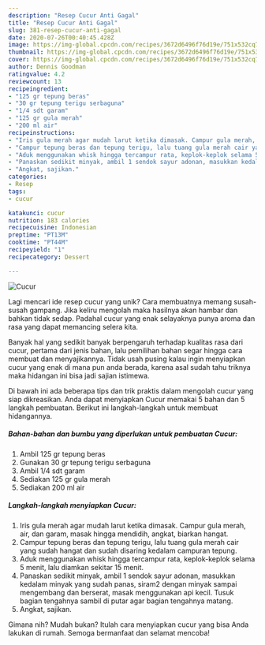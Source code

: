 ```yaml
---
description: "Resep Cucur Anti Gagal"
title: "Resep Cucur Anti Gagal"
slug: 381-resep-cucur-anti-gagal
date: 2020-07-26T00:40:45.428Z
image: https://img-global.cpcdn.com/recipes/3672d6496f76d19e/751x532cq70/cucur-foto-resep-utama.jpg
thumbnail: https://img-global.cpcdn.com/recipes/3672d6496f76d19e/751x532cq70/cucur-foto-resep-utama.jpg
cover: https://img-global.cpcdn.com/recipes/3672d6496f76d19e/751x532cq70/cucur-foto-resep-utama.jpg
author: Dennis Goodman
ratingvalue: 4.2
reviewcount: 13
recipeingredient:
- "125 gr tepung beras"
- "30 gr tepung terigu serbaguna"
- "1/4 sdt garam"
- "125 gr gula merah"
- "200 ml air"
recipeinstructions:
- "Iris gula merah agar mudah larut ketika dimasak. Campur gula merah, air, dan garam, masak hingga mendidih, angkat, biarkan hangat."
- "Campur tepung beras dan tepung terigu, lalu tuang gula merah cair yang sudah hangat dan sudah disaring kedalam campuran tepung."
- "Aduk menggunakan whisk hingga tercampur rata, keplok-keplok selama 5 menit, lalu diamkan sekitar 15 menit."
- "Panaskan sedikit minyak, ambil 1 sendok sayur adonan, masukkan kedalam minyak yang sudah panas, siram2 dengan minyak sampai mengembang dan berserat, masak menggunakan api kecil. Tusuk bagian tengahnya sambil di putar agar bagian tengahnya matang."
- "Angkat, sajikan."
categories:
- Resep
tags:
- cucur

katakunci: cucur 
nutrition: 183 calories
recipecuisine: Indonesian
preptime: "PT13M"
cooktime: "PT44M"
recipeyield: "1"
recipecategory: Dessert

---
```



![Cucur](https://img-global.cpcdn.com/recipes/3672d6496f76d19e/751x532cq70/cucur-foto-resep-utama.jpg)

Lagi mencari ide resep cucur yang unik? Cara membuatnya memang susah-susah gampang. Jika keliru mengolah maka hasilnya akan hambar dan bahkan tidak sedap. Padahal cucur yang enak selayaknya punya aroma dan rasa yang dapat memancing selera kita.



Banyak hal yang sedikit banyak berpengaruh terhadap kualitas rasa dari cucur, pertama dari jenis bahan, lalu pemilihan bahan segar hingga cara membuat dan menyajikannya. Tidak usah pusing kalau ingin menyiapkan cucur yang enak di mana pun anda berada, karena asal sudah tahu triknya maka hidangan ini bisa jadi sajian istimewa.


Di bawah ini ada beberapa tips dan trik praktis dalam mengolah cucur yang siap dikreasikan. Anda dapat menyiapkan Cucur memakai 5 bahan dan 5 langkah pembuatan. Berikut ini langkah-langkah untuk membuat hidangannya.

<!--inarticleads1-->

##### Bahan-bahan dan bumbu yang diperlukan untuk pembuatan Cucur:

1. Ambil 125 gr tepung beras
1. Gunakan 30 gr tepung terigu serbaguna
1. Ambil 1/4 sdt garam
1. Sediakan 125 gr gula merah
1. Sediakan 200 ml air




<!--inarticleads2-->

##### Langkah-langkah menyiapkan Cucur:

1. Iris gula merah agar mudah larut ketika dimasak. Campur gula merah, air, dan garam, masak hingga mendidih, angkat, biarkan hangat.
1. Campur tepung beras dan tepung terigu, lalu tuang gula merah cair yang sudah hangat dan sudah disaring kedalam campuran tepung.
1. Aduk menggunakan whisk hingga tercampur rata, keplok-keplok selama 5 menit, lalu diamkan sekitar 15 menit.
1. Panaskan sedikit minyak, ambil 1 sendok sayur adonan, masukkan kedalam minyak yang sudah panas, siram2 dengan minyak sampai mengembang dan berserat, masak menggunakan api kecil. Tusuk bagian tengahnya sambil di putar agar bagian tengahnya matang.
1. Angkat, sajikan.




Gimana nih? Mudah bukan? Itulah cara menyiapkan cucur yang bisa Anda lakukan di rumah. Semoga bermanfaat dan selamat mencoba!
